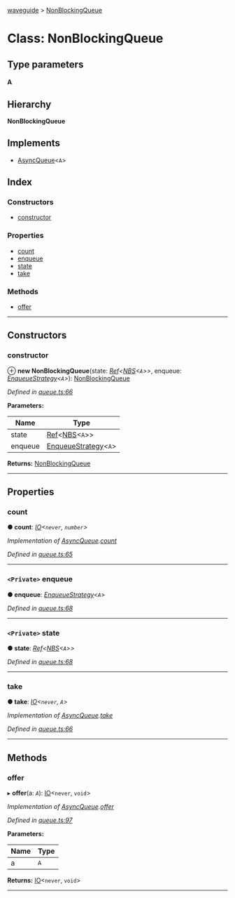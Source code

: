 [waveguide](../README.md) > [NonBlockingQueue](../classes/nonblockingqueue.md)

# Class: NonBlockingQueue

## Type parameters
#### A 
## Hierarchy

**NonBlockingQueue**

## Implements

* [AsyncQueue](../interfaces/asyncqueue.md)<`A`>

## Index

### Constructors

* [constructor](nonblockingqueue.md#constructor)

### Properties

* [count](nonblockingqueue.md#count)
* [enqueue](nonblockingqueue.md#enqueue)
* [state](nonblockingqueue.md#state)
* [take](nonblockingqueue.md#take)

### Methods

* [offer](nonblockingqueue.md#offer)

---

## Constructors

<a id="constructor"></a>

###  constructor

⊕ **new NonBlockingQueue**(state: *[Ref](ref.md)<[NBS](../#nbs)<`A`>>*, enqueue: *[EnqueueStrategy](../#enqueuestrategy)<`A`>*): [NonBlockingQueue](nonblockingqueue.md)

*Defined in [queue.ts:66](https://github.com/rzeigler/waveguide/blob/a4eddcf/src/queue.ts#L66)*

**Parameters:**

| Name | Type |
| ------ | ------ |
| state | [Ref](ref.md)<[NBS](../#nbs)<`A`>> |
| enqueue | [EnqueueStrategy](../#enqueuestrategy)<`A`> |

**Returns:** [NonBlockingQueue](nonblockingqueue.md)

___

## Properties

<a id="count"></a>

###  count

**● count**: *[IO](io.md)<`never`, `number`>*

*Implementation of [AsyncQueue](../interfaces/asyncqueue.md).[count](../interfaces/asyncqueue.md#count)*

*Defined in [queue.ts:65](https://github.com/rzeigler/waveguide/blob/a4eddcf/src/queue.ts#L65)*

___
<a id="enqueue"></a>

### `<Private>` enqueue

**● enqueue**: *[EnqueueStrategy](../#enqueuestrategy)<`A`>*

*Defined in [queue.ts:68](https://github.com/rzeigler/waveguide/blob/a4eddcf/src/queue.ts#L68)*

___
<a id="state"></a>

### `<Private>` state

**● state**: *[Ref](ref.md)<[NBS](../#nbs)<`A`>>*

*Defined in [queue.ts:68](https://github.com/rzeigler/waveguide/blob/a4eddcf/src/queue.ts#L68)*

___
<a id="take"></a>

###  take

**● take**: *[IO](io.md)<`never`, `A`>*

*Implementation of [AsyncQueue](../interfaces/asyncqueue.md).[take](../interfaces/asyncqueue.md#take)*

*Defined in [queue.ts:66](https://github.com/rzeigler/waveguide/blob/a4eddcf/src/queue.ts#L66)*

___

## Methods

<a id="offer"></a>

###  offer

▸ **offer**(a: *`A`*): [IO](io.md)<`never`, `void`>

*Implementation of [AsyncQueue](../interfaces/asyncqueue.md).[offer](../interfaces/asyncqueue.md#offer)*

*Defined in [queue.ts:97](https://github.com/rzeigler/waveguide/blob/a4eddcf/src/queue.ts#L97)*

**Parameters:**

| Name | Type |
| ------ | ------ |
| a | `A` |

**Returns:** [IO](io.md)<`never`, `void`>

___

